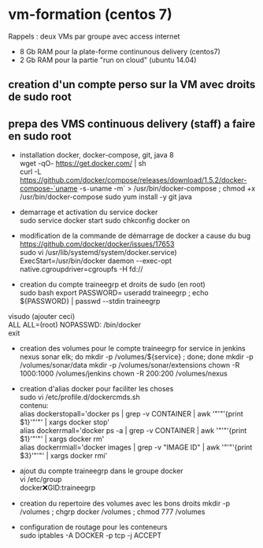 # vm-formation (centos 7)

Rappels : deux VMs par groupe avec access internet
- 8 Gb RAM pour la plate-forme continunous delivery (centos7)
- 2 Gb RAM pour la partie "run on cloud" (ubuntu 14.04)

## creation d'un compte perso sur la VM avec droits de sudo root 

## prepa des VMS continuous delivery (staff) a faire en sudo root
- installation docker, docker-compose, git, java 8  
wget -qO- https://get.docker.com/ | sh  
curl -L https://github.com/docker/compose/releases/download/1.5.2/docker-compose-`uname -s`-`uname -m` > /usr/bin/docker-compose ; chmod +x /usr/bin/docker-compose
sudo yum install -y git java

- demarrage et activation du service docker  
sudo service docker start 
sudo chkconfig docker on  
 
- modification de la commande de démarrage de docker a cause du bug https://github.com/docker/docker/issues/17653  
sudo vi /usr/lib/systemd/system/docker.service)  
ExecStart=/usr/bin/docker daemon --exec-opt native.cgroupdriver=cgroupfs -H fd://  

- creation du compte traineegrp et droits de sudo (en root)  
sudo bash
export PASSWORD=<password>
useradd traineegrp ; echo ${PASSWORD} | passwd --stdin traineegrp

visudo (ajouter ceci)  
  ALL ALL=(root) NOPASSWD: /bin/docker  
exit  

- creation des volumes pour le compte traineegrp
for service in jenkins nexus sonar elk; do mkdir -p /volumes/${service} ; done; done
mkdir -p /volumes/sonar/data 
mkdir -p /volumes/sonar/extensions
chown -R 1000:1000 /volumes/jenkins
chown -R 200:200 /volumes/nexus
- creation d'alias docker pour faciliter les choses  
sudo vi /etc/profile.d/dockercmds.sh  
contenu:  
alias dockerstopall='docker ps | grep -v CONTAINER | awk '"'"'{print $1}'"'"' | xargs docker stop'  
alias dockerrmall='docker ps -a | grep -v CONTAINER | awk '"'"'{print $1}'"'"' | xargs docker rm'  
alias dockerrmiall='docker images | grep -v "IMAGE ID" | awk '"'"'{print $3}'"'"' | xargs docker rmi'  
  
- ajout du compte traineegrp dans le groupe docker  
vi /etc/group  
docker:x:GID:traineegrp  
  
- creation du repertoire des volumes avec les bons droits
mkdir -p /volumes ; chgrp docker /volumes ; chmod 777 /volumes  
- configuration de routage pour les conteneurs  
sudo iptables -A DOCKER -p tcp -j ACCEPT
